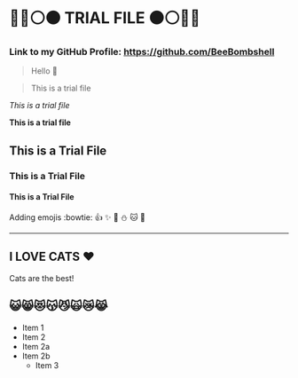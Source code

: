 # :large_blue_circle::red_circle::white_circle::black_circle: TRIAL FILE :black_circle::white_circle::red_circle::large_blue_circle:
### Link to my GitHub Profile: https://github.com/BeeBombshell

> Hello :red_circle:

> This is a trial file

*This is a trial file*

**This is a trial file**

## This is a Trial File

### This is a Trial File

#### This is a Trial File

Adding emojis :bowtie: :+1: :sparkles: :poop: :snowman: :cat: :stars:

-----------------------------------------------------------------------------------------------------------------

## I LOVE CATS :heart:
Cats are the best!
## :smiley_cat::smile_cat::heart_eyes_cat::kissing_cat::smirk_cat::scream_cat::crying_cat_face::joy_cat:

* Item 1
* Item 2
 * Item 2a
 * Item 2b
    * Item 3
